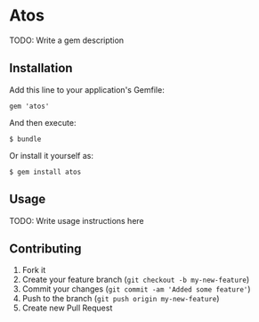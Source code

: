 # Atos

TODO: Write a gem description

## Installation

Add this line to your application's Gemfile:

    gem 'atos'

And then execute:

    $ bundle

Or install it yourself as:

    $ gem install atos

## Usage

TODO: Write usage instructions here

## Contributing

1. Fork it
2. Create your feature branch (`git checkout -b my-new-feature`)
3. Commit your changes (`git commit -am 'Added some feature'`)
4. Push to the branch (`git push origin my-new-feature`)
5. Create new Pull Request
